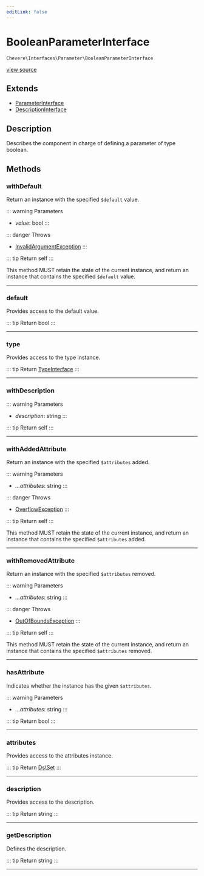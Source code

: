 ```yaml
---
editLink: false
---
```


# BooleanParameterInterface

`Chevere\Interfaces\Parameter\BooleanParameterInterface`

[view source](https://github.com/chevere/chevere/blob/main/src/Chevere/Interfaces/Parameter/BooleanParameterInterface.php)

## Extends

- [ParameterInterface](./ParameterInterface.md)
- [DescriptionInterface](../Common/DescriptionInterface.md)

## Description

Describes the component in charge of defining a parameter of type boolean.

## Methods

### withDefault

Return an instance with the specified `$default` value.

::: warning Parameters
- *value*: bool
:::

::: danger Throws
- [InvalidArgumentException](../../Exceptions/Core/InvalidArgumentException.md) 
:::

::: tip Return
self
:::

This method MUST retain the state of the current instance, and return
an instance that contains the specified `$default` value.

---

### default

Provides access to the default value.

::: tip Return
bool
:::

---

### type

Provides access to the type instance.

::: tip Return
[TypeInterface](../Type/TypeInterface.md)
:::

---

### withDescription

::: warning Parameters
- *description*: string
:::

::: tip Return
self
:::

---

### withAddedAttribute

Return an instance with the specified `$attributes` added.

::: warning Parameters
- *...attributes*: string
:::

::: danger Throws
- [OverflowException](../../Exceptions/Core/OverflowException.md) 
:::

::: tip Return
self
:::

This method MUST retain the state of the current instance, and return
an instance that contains the specified `$attributes` added.

---

### withRemovedAttribute

Return an instance with the specified `$attributes` removed.

::: warning Parameters
- *...attributes*: string
:::

::: danger Throws
- [OutOfBoundsException](../../Exceptions/Core/OutOfBoundsException.md) 
:::

::: tip Return
self
:::

This method MUST retain the state of the current instance, and return
an instance that contains the specified `$attributes` removed.

---

### hasAttribute

Indicates whether the instance has the given `$attributes`.

::: warning Parameters
- *...attributes*: string
:::

::: tip Return
bool
:::

---

### attributes

Provides access to the attributes instance.

::: tip Return
[Ds\Set](https://www.php.net/manual/class.ds\set)
:::

---

### description

Provides access to the description.

::: tip Return
string
:::

---

### getDescription

Defines the description.

::: tip Return
string
:::

---
